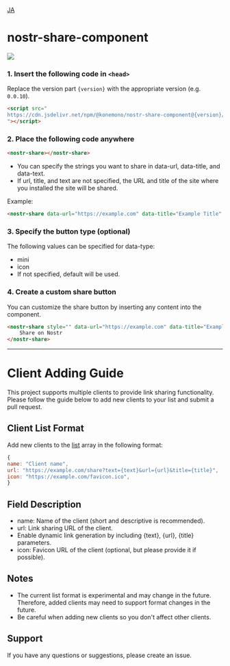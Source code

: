 
[JA](./README.md)
# nostr-share-component
[![](https://data.jsdelivr.com/v1/package/npm/@konemono/nostr-share-component/badge)](https://www.jsdelivr.com/package/npm/@konemono/nostr-share-component)

### 1. Insert the following code in `<head>`
Replace the version part `{version}` with the appropriate version (e.g. `0.0.10`).

   ```html
   <script src="
   https://cdn.jsdelivr.net/npm/@konemono/nostr-share-component@{version}/dist/nostr-share-component.min.js
   "></script>
   ```

### 2. Place the following code anywhere

```html
<nostr-share></nostr-share>
```

- You can specify the strings you want to share in data-url, data-title, and data-text.
- If url, title, and text are not specified, the URL and title of the site where you installed the site will be shared.


Example:
```html
<nostr-share data-url="https://example.com" data-title="Example Title" data-text="Example Text"></nostr-share>
```


### 3. Specify the button type (optional)
The following values ​​can be specified for data-type:
- mini
- icon
- If not specified, default will be used.


### 4. Create a custom share button
You can customize the share button by inserting any content into the component.

```html
<nostr-share style="" data-url="https://example.com" data-title="Example Title" data-text="Example Text">
    Share on Nostr
</nostr-share>
```


-----


# Client Adding Guide

This project supports multiple clients to provide link sharing functionality. Please follow the guide below to add new clients to your list and submit a pull request.

## Client List Format

Add new clients to the [list](src/lib/list.ts) array in the following format:
```javascript
{
name: "Client name",
url: "https://example.com/share?text={text}&url={url}&title={title}",
icon: "https://example.com/favicon.ico",
}
```
## Field Description
- name: Name of the client (short and descriptive is recommended).
- url: Link sharing URL of the client.
- Enable dynamic link generation by including {text}, {url}, {title} parameters.
- icon: Favicon URL of the client (optional, but please provide it if possible).

## Notes
- The current list format is experimental and may change in the future. Therefore, added clients may need to support format changes in the future.
- Be careful when adding new clients so you don't affect other clients.

## Support
If you have any questions or suggestions, please create an issue.
